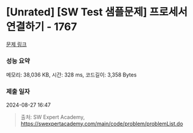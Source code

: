 # [Unrated] [SW Test 샘플문제] 프로세서 연결하기 - 1767 

[문제 링크](https://swexpertacademy.com/main/code/problem/problemDetail.do?contestProbId=AV4suNtaXFEDFAUf) 

### 성능 요약

메모리: 38,036 KB, 시간: 328 ms, 코드길이: 3,358 Bytes

### 제출 일자

2024-08-27 16:47



> 출처: SW Expert Academy, https://swexpertacademy.com/main/code/problem/problemList.do